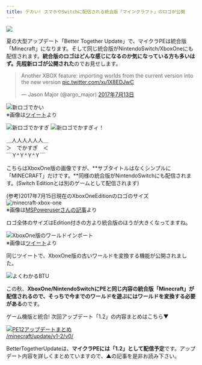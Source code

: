 ```yaml
---
title: デカい! スマホやSwitchに配信される統合版「マインクラフト」のロゴが公開
---
```


![](https://www.napoan.com/wp-content/uploads/2017/07/6d15c16257edc2c17909973c69992a12_piioi5.jfif)

夏の大型アップデート「Better Together Update」で、マイクラPEは統合版「Minecraft」になります。そして同じ統合版がNintendoSwitch/XboxOneにも配信されます。**統合版のロゴはどんな感じになるのか気になっている方も多いはず。**先程**新ロゴが公開された**のでお見せします。

> Another XBOX feature: importing worlds from the current version into the new version [pic.twitter.com/xu1X8EDJwC](https://t.co/xu1X8EDJwC)
> 
> — Jason Major (@argo\_major) [2017年7月13日](https://twitter.com/argo_major/status/885610124252921857)

![新ロゴでかい](https://cdn-ak.f.st-hatena.com/images/fotolife/s/sasigume/20210208/20210208122723.jpg)  
※画像は[ツイート](https://twitter.com/argo_major/status/885610124252921857)より

![新ロゴでかすぎ](https://cdn-ak.f.st-hatena.com/images/fotolife/s/sasigume/20210208/20210208105625.jpg) ![新ロゴでかすぎィ！](https://cdn-ak.f.st-hatena.com/images/fotolife/s/sasigume/20210208/20210208105621.jpg)

＿人人人人人人＿  
＞　でかすぎ　＜  
￣Ｙ^Ｙ^Ｙ^Ｙ￣

こちらはXboxOne版の画像ですが、**サブタイトルはなくシンプルに「MINECRAFT」だけです。**同様の統合版がNintendoSwitchにも配信されます。(Switch Editionとは別のゲームとして配信されます)

(参考)2017年7月15日現在のXboxOneEditionのロゴのサイズ  
![minecraft-xbox-one](https://cdn-ak.f.st-hatena.com/images/fotolife/s/sasigume/20210208/20210208181005.jpg)  
※画像は[MSPoweruserさんの記事](https://mspoweruser.com/minecrafts-windows-10-edition-is-coming-to-the-xbox-one-will-be-a-4k-title-for-project-scorpio/)より

ロゴ全体のサイズはEdition付きの方より統合版のほうが大きくなってますね。

![XboxOne版のワールドインポート](https://cdn-ak.f.st-hatena.com/images/fotolife/s/sasigume/20210208/20210208101228.jpg)  
※画像は[ツイート](https://twitter.com/argo_major/status/885610124252921857)より

同じツイートで、XboxOne版の古いワールドを変換する機能が公開されました。

![よくわかるBTU](https://cdn-ak.f.st-hatena.com/images/fotolife/s/sasigume/20210208/20210208093929.png)

この秋、**XboxOne/NintendoSwitchにPEと同じ内容の統合版「Minecraft」が配信されるので、そっちで今までのワールドを遊ぶにはワールドを変換する必要がある**のです。

ゲーム機版と統合! 次回アップデート「1.2」の内容まとめはこちら▼

[![PE12アップデートまとめ](https://cdn-ak.f.st-hatena.com/images/fotolife/s/sasigume/20210208/20210208093917.png)  
/minecraft/update/v1-2/v0/](/minecraft/update/v1-2/v0/)

BetterTogetherUpdateは、**マイクラPEには「1.2」として配信予定**です。アップデート内容を詳しくまとめていますので、▲の記事を是非お読み下さい。
